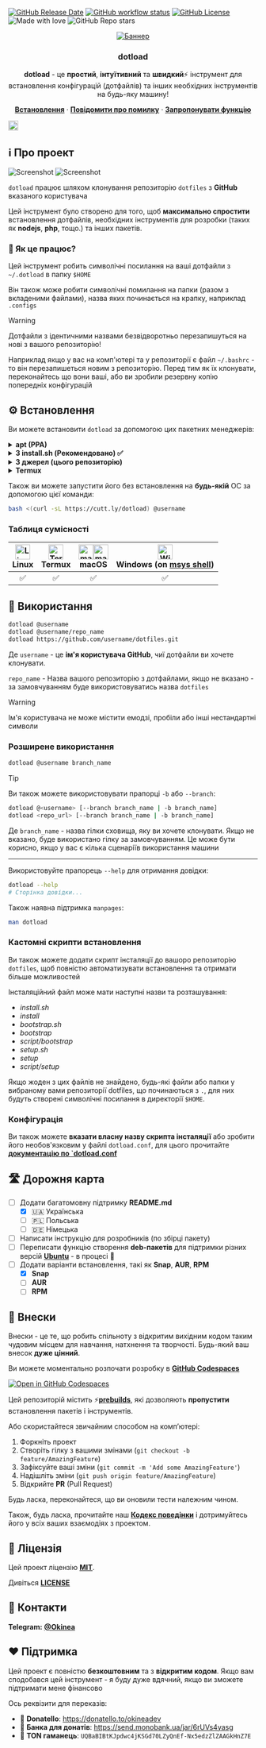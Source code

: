 <!-- markdownlint-disable no-inline-html first-line-h1 -->

[![GitHub Release Date][github-release-date]][github-release-page]
[![GitHub workflow status][github-workflow-status]][github-workflow-runs]
[![GitHub License][github-license]](../../LICENSE)
![Made with love][made-with-love]
![GitHub Repo stars][github-stars]

<!-- PROJECT LOGO -->
<div align="center">
  <a href="https://github.com/okineadev/dotload">
    <!-- https://docs.github.com/en/get-started/writing-on-github/getting-started-with-writing-and-formatting-on-github/basic-writing-and-formatting-syntax#specifying-the-theme-an-image-is-shown-to -->
    <picture>
      <source media="(prefers-color-scheme: dark)" srcset="../../public/banner-dark.png" alt="Баннер">
      <source media="(prefers-color-scheme: light)" srcset="../../public/banner-light.png" alt="Баннер">
      <img src="../../public/banner-dark.png" alt="Баннер">
    </picture>
  </a>

  <h3 align="center">dotload</h3>

  <p align="center">
    <p>
    <b>dotload</b> - це <b>простий</b>, <b>інтуїтивний</b> та <b>швидкий</b>⚡ інструмент для встановлення конфігурацій (дотфайлів) та інших необхідних інструментів на будь-яку машину!</p>
    <a href="#%EF%B8%8F-Встановлення"><b>Встановлення</b></a>
    ·
    <a href="https://github.com/okineadev/dotload/issues/new?labels=bug&template=bug_report.md"><b>Повідомити про помилку</b></a>
    ·
    <a href="https://github.com/okineadev/dotload/issues/new?labels=enhancement&template=feature_request.md"><b>Запропонувати функцію</b></a>
  </p>
</div>

<a href="../../README.md"><img
  height="20"
  src="../../public/flag-us.png"
  alt="English">
</a>

## ℹ️ Про проект

![Screenshot](../../public/screenshot-dark.png#gh-dark-mode-only)
![Screenshot](../../public/screenshot-light.png#gh-light-mode-only)

`dotload` працює шляхом клонування репозиторію `dotfiles` з **GitHub** вказаного користувача

Цей інструмент було створено для того, щоб **максимально спростити** встановлення дотфайлів, необхідних інструментів для розробки (таких як **nodejs**, **php**, тощо.) та інших пакетів.

### 🤔 Як це працює?

Цей інструмент робить символічні посилання на ваші дотфайли з `~/.dotload` в папку `$HOME`

Він також може робити символічні помилання на папки (разом з вкладеними файлами), назва яких починається на крапку, наприклад `.configs`

> [!WARNING]
> Дотфайли з ідентичними назвами безвідворотньо перезапишуться на нові з вашого репозиторію!

Наприклад якщо у вас на комп'ютері та у репозиторії є файл `~/.bashrc` - то він перезапишеться новим з репозиторію. Перед тим як їх клонувати, переконайтесь що вони ваші, або ви зробили резервну копію попередніх конфігурацій

## ⚙️ Встановлення

Ви можете встановити `dotload` за допомогою цих пакетних менеджерів:

<details>
  <summary><b>apt (PPA)</b></summary>
  <br/>

  З цим методом ви отримуватимете подальші оновлення

  ```bash
  sudo add-apt-repository ppa:salumin/tools
  sudo apt update
  sudo apt install dotload
  ```

</details>

<details>
  <summary><b>З install.sh (Рекомендовано) ✅</b></summary>
  <br/>

  З цим методом, ви можете встановити **dotload** практично на **будь-якій системі**, в тому числі й на **Termux**

  📥 **Встановлення**:

  ```bash
  curl -sL https://cutt.ly/dotload-install | bash
  ```

  🗑️ **Видалення**:

  ```bash
  sudo rm $PREFIX/bin/dotload && hash -r
  ```

  > ℹ️ Примітка: Якщо ви хочете видалити цей інструмент з **Termux**, вам потрібно виконати вище вказану команду без `sudo`

</details>

<details>
  <summary><b>З джерел (цього репозиторію)</b></summary>
  <br/>

  З цим методом ви можете з легкістю модифікувати встановлення, та бути впевненим в безпеці.

  Кроки для встановлення з джерел:

  1. Клонуйте репозиторій

  ```bash
  git clone https://github.com/okineadev/dotload.git --depth=1
  ```

  2. Перейдіть в папку проекту

  ```bash
  cd dotload
  ```

  3. Встановіть інструменти

  Якщо у вас не встановлений `make`, вам потрібно його встановити:

  ```bash
  sudo apt install make
  ```

  Також наявна підтримка [**task**](https://taskfile.dev/).

  📥 **Встановлення**:

  ```bash
  make install
  ```

  > 💡 Порада: якщо ви надаєте перевагу використанню сучаснішого [**task**](https://taskfile.dev/) замість [**GNU make**](https://www.gnu.org/software/make/), можете скористатись цією командою:

  ```bash
  task install
  ```

  🗑️ **Видалення**:

  ```bash
  make uninstall
  # Або
  task uninstall
  ```

</details>

<details>
  <summary><b>Termux</b></summary>
  <br/>

  З цим методом ви отримуватимете подальші оновлення

  ```bash
  # Add Termux User Repository
  pkg install tur-repo
  pkg update && pkg install dotload
  ```

</details>

Також ви можете запустити його без встановлення на **будь-якій** ОС за допомогою цієї команди:

```bash
bash <(curl -sL https://cutt.ly/dotload) @username
```

### Таблиця сумісності

| <div><img src="https://upload.wikimedia.org/wikipedia/commons/f/f1/Icons8_flat_linux.svg" alt="Linux logo" width="30"/></div> **Linux** | <div><img src="https://upload.wikimedia.org/wikipedia/commons/b/b5/Termux.svg" alt="Termux logo" width="30"/></div> **Termux** | <div><img src="../../public/macos-dark-logo.svg#gh-light-mode-only" alt="macOS logo" width="30"/><img src="../../public/macos-light-logo.svg#gh-dark-mode-only" alt="macOS logo" width="30"/></div> **macOS** | <div><img src="https://github.com/okineadev/dotload/assets/81070564/99544c04-51e7-41b5-95f7-0828cfc97617" alt="Windows logo" width="30"/></div> **Windows** (on [msys shell](https://www.msys2.org/)) |
| :-: | :-: | :-: | :-: |
| ✅ | ✅ | ✅ | ✅ |

## 🚀 Використання

```bash
dotload @username
dotload @username/repo_name
dotload https://github.com/username/dotfiles.git
```

Де `username` - це **ім'я користувача GitHub**, чиї дотфайли ви хочете клонувати.

`repo_name` - Назва вашого репозиторію з дотфайлами, якщо не вказано - за замовчуванням буде використовуватись назва `dotfiles`

> [!WARNING]
> Ім'я користувача не може містити емодзі, пробіли або інші нестандартні символи

### Розширене використання

```bash
dotload @username branch_name
```

> [!TIP]
> Ви також можете використовувати прапорці `-b` або `--branch`:

```bash
dotload @<username> [--branch branch_name | -b branch_name]
dotload <repo_url> [--branch branch_name | -b branch_name]
```

Де `branch_name` - назва гілки сховища, яку ви хочете клонувати. Якщо не вказано, буде використано гілку за замовчуванням. Це може бути корисно, якщо у вас є кілька сценаріїв використання машини

---

Використовуйте прапорець `--help` для отримання довідки:

```bash
dotload --help
# Сторінка довідки...
```

Також наявна підтримка `manpages`:

```bash
man dotload
```

### Кастомні скрипти встановлення

Ви також можете додати скрипт інсталяції до вашоро репозиторію `dotfiles`, щоб повністю автоматизувати встановлення та отримати більше можливостей

Інсталяційний файл може мати наступні назви та розташування:

- _install.sh_
- _install_
- _bootstrap.sh_
- _bootstrap_
- _script/bootstrap_
- _setup.sh_
- _setup_
- _script/setup_

Якщо жоден з цих файлів не знайдено, будь-які файли або папки у вибраному вами репозиторії dotfiles, що починаються з `.`, для них будуть створені символічні посилання в директорії `$HOME`.

### Конфігурація

Ви також можете **вказати власну назву скрипта інсталяції**
або зробити його необов'язковим у файлі `dotload.conf`, для цього прочитайте [**документацію по `dotload.conf**](dotload_conf.md)

## 🛣️ Дорожня карта

- [ ] Додати багатомовну підтримку **README.md**
  - [x] 🇺🇦 Українська
  - [ ] 🇵🇱 Польська
  - [ ] 🇩🇪 Німецька
- [ ] Написати інструкцію для розробників (по збірці пакету)
- [ ] Переписати функцію створення **deb-пакетів** для підтримки різних версій [**Ubuntu**](https://ubuntu.com/) - в процесі 🚧
- [ ] Додати варіанти встановлення, такі як **Snap**, **AUR**, **RPM**
  - [x] **Snap**
  - [ ] **AUR**
  - [ ] **RPM**

## 🤝 Внески

Внески - це те, що робить спільноту з відкритим вихідним кодом таким чудовим місцем для навчання, натхнення та творчості. Будь-який ваш внесок **дуже цінний**.

Ви можете моментально розпочати розробку в [**GitHub Codespaces**][codespaces-link]

[![Open in GitHub Codespaces](https://github.com/codespaces/badge.svg)](https://codespaces.new/okineadev/dotload?quickstart=1)

Цей репозиторій містить ⚡[**prebuilds**][about-prebuilds], які дозволяють **пропустити** встановлення пакетів і інструментів.

Або скористайтеся звичайним способом на комп’ютері:

1. Форкніть проект
2. Створіть гілку з вашими змінами (`git checkout -b feature/AmazingFeature`)
3. Зафіксуйте ваші зміни (`git commit -m 'Add some AmazingFeature'`)
4. Надішліть зміни (`git push origin feature/AmazingFeature`)
5. Відкрийте **PR** (Pull Request)

Будь ласка, переконайтеся, що ви оновили тести належним чином.

Також, будь ласка, прочитайте наш [**Кодекс поведінки**](../../CODE_OF_CONDUCT.md) і дотримуйтесь його у всіх ваших взаємодіях з проектом.

## 📝 Ліцензія

Цей проект ліцензію [**MIT**][mit-license-link].

Дивіться [**LICENSE**](../../LICENSE)

## 📨 Контакти

**Telegram:** [**@Okinea**][telegram-link]

## ❤️ Підтримка

Цей проект є повністю **безкоштовним** та з **відкритим кодом**.
Якщо вам сподобався цей інструмент - я буду дуже вдячний, якщо ви зможете підтримати мене фінансово

Ось реквізити для переказів:

- 🍩 **Donatello**: <https://donatello.to/okineadev>
- 🫙 **Банка для донатів**: <https://send.monobank.ua/jar/6rUVs4yasg>
- 💎 **TON гаманець**: `UQBaBIBtKJpdwc4jKSGd70LZyQnEf-Nx5edzZlZAAGkHnZ7E`

[github-release-date]: https://img.shields.io/github/release-date/okineadev/dotload
[github-release-page]: https://github.com/okineadev/dotload/releases/latest
[github-workflow-status]: https://github.com/okineadev/dotload/actions/workflows/release.yml/badge.svg
[github-workflow-runs]: https://github.com/okineadev/dotload/actions/workflows/release.yml
[github-license]: https://img.shields.io/github/license/okineadev/dotload
[made-with-love]: https://img.shields.io/badge/made_with-%E2%9D%A4%EF%B8%8F-white
[github-stars]: https://img.shields.io/github/stars/okineadev/dotload
[codespaces-link]: https://github.com/features/codespaces
[about-prebuilds]: https://docs.github.com/en/codespaces/prebuilding-your-codespaces/about-github-codespaces-prebuilds
[telegram-link]: https://t.me/okinea 'Telegram link'
[mit-license-link]: https://opensource.org/license/MIT

